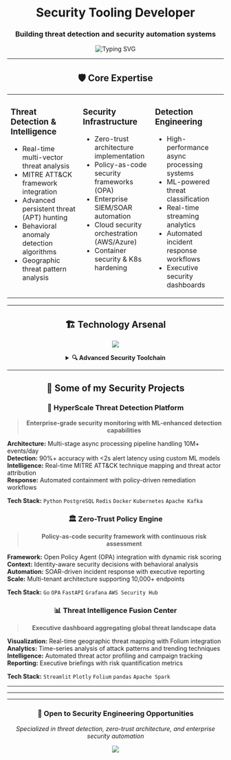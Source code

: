 
<div align="center">

# Security Tooling Developer
### Building threat detection and security automation systems

<p align="center">
  <img src="https://readme-typing-svg.herokuapp.com?font=JetBrains+Mono&weight=600&size=22&duration=3000&pause=1000&color=00FF41&center=true&vCenter=true&width=600&lines=Threat+Detection+Systems;Security+Automation;MITRE+ATT%26CK+Integration" alt="Typing SVG" />
</p>

---

## 🛡️ **Core Expertise**

<table>
<tr>
<td valign="top" width="33%">

### **Threat Detection & Intelligence**
- Real-time multi-vector threat analysis
- MITRE ATT&CK framework integration
- Advanced persistent threat (APT) hunting
- Behavioral anomaly detection algorithms
- Geographic threat pattern analysis

</td>
<td valign="top" width="33%">

### **Security Infrastructure**
- Zero-trust architecture implementation
- Policy-as-code security frameworks (OPA)
- Enterprise SIEM/SOAR automation
- Cloud security orchestration (AWS/Azure)
- Container security & K8s hardening

</td>
<td valign="top" width="33%">

### **Detection Engineering**
- High-performance async processing systems
- ML-powered threat classification
- Real-time streaming analytics
- Automated incident response workflows
- Executive security dashboards

</td>
</tr>
</table>

---

## 🏗️ **Technology Arsenal**

<p align="center">
  <img src="https://skillicons.dev/icons?i=python,go,postgres,redis,docker,kubernetes,aws,linux,git,bash,fastapi,grafana" />
</p>

<details>
<summary><b>🔍 Advanced Security Toolchain</b></summary>

**Languages & Frameworks:**
```
Python (asyncio, pandas, scapy)  •  Go (high-performance scanners)  •  SQL (complex analytics)
FastAPI (enterprise APIs)  •  Streamlit (executive dashboards)  •  GraphQL (threat intelligence)
```

**Infrastructure & Data:**
```
PostgreSQL (JSONB threat intel)  •  Redis (real-time caching)  •  ClickHouse (analytics)
Apache Kafka (streaming)  •  Docker/K8s (containerization)  •  Terraform (IaC)
```

**Security Specialization:**
```
MITRE ATT&CK  •  STIX/TAXII  •  Sigma Rules  •  Suricata/Snort  •  Zeek/Bro
YARA Rules  •  OpenIOC  •  SIEM Integration  •  Zero-Trust Architecture
```

</details>

---

## 🎯 **Some of my Security Projects**

### 🚨 **HyperScale Threat Detection Platform**
> **Enterprise-grade security monitoring with ML-enhanced detection capabilities**

<div align="left">

**Architecture:** Multi-stage async processing pipeline handling 10M+ events/day  
**Detection:** 90%+ accuracy with <2s alert latency using custom ML models  
**Intelligence:** Real-time MITRE ATT&CK technique mapping and threat actor attribution  
**Response:** Automated containment with policy-driven remediation workflows  

**Tech Stack:** `Python` `PostgreSQL` `Redis` `Docker` `Kubernetes` `Apache Kafka`

</div>

### 🏛️ **Zero-Trust Policy Engine**
> **Policy-as-code security framework with continuous risk assessment**

<div align="left">

**Framework:** Open Policy Agent (OPA) integration with dynamic risk scoring  
**Context:** Identity-aware security decisions with behavioral analysis  
**Automation:** SOAR-driven incident response with executive reporting  
**Scale:** Multi-tenant architecture supporting 10,000+ endpoints  

**Tech Stack:** `Go` `OPA` `FastAPI` `Grafana` `AWS Security Hub`

</div>

### 📊 **Threat Intelligence Fusion Center**
> **Executive dashboard aggregating global threat landscape data**

<div align="left">

**Visualization:** Real-time geographic threat mapping with Folium integration  
**Analytics:** Time-series analysis of attack patterns and trending techniques  
**Intelligence:** Automated threat actor profiling and campaign tracking  
**Reporting:** Executive briefings with risk quantification metrics  

**Tech Stack:** `Streamlit` `Plotly` `Folium` `pandas` `Apache Spark`

</div>

---


---

</div>

---

<div align="center">

### 💼 **Open to Security Engineering Opportunities**
*Specialized in threat detection, zero-trust architecture, and enterprise security automation*

<img src="https://komarev.com/ghpvc/?username=ShaidT1&color=00FF41&style=for-the-badge&label=PROFILE+VIEWS" />
<!-- Quickdraw badge test commit -->

</div>

</div>
